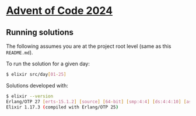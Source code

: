 # [Advent of Code 2024](https://adventofcode.com/2024)

## Running solutions

The following assumes you are at the project root level (same as this `README.md`).

To run the solution for a given day:

```bash
$ elixir src/day[01-25]
```

Solutions developed with:

```bash
$ elixir --version
Erlang/OTP 27 [erts-15.1.2] [source] [64-bit] [smp:4:4] [ds:4:4:10] [async-threads:1] [jit:ns]
Elixir 1.17.3 (compiled with Erlang/OTP 25)
```

